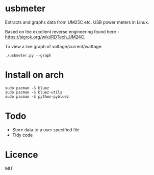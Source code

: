 # usbmeter

Extracts and graphs data from UM25C etc. USB power meters in Linux.

Based on the excellent reverse engineering found here - https://sigrok.org/wiki/RDTech_UM24C.  

To view a live graph of voltage/current/wattage:

```
./usbmeter.py --graph
```

# Install on arch

```
sudo pacman -S bluez
sudo pacman -S bluez-utils 
sudo pacman -S python-pybluez
```

# Todo

* Store data to a user specified file
* Tidy code

# Licence

MIT

